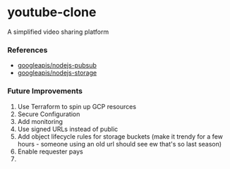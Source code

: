 # youtube-clone
A simplified video sharing platform

### References
- [googleapis/nodejs-pubsub](https://github.com/googleapis/nodejs-pubsub)
- [googleapis/nodejs-storage](https://github.com/googleapis/nodejs-storage)


### Future Improvements
1. Use Terraform to spin up GCP resources
2. Secure Configuration
3. Add monitoring
4. Use signed URLs instead of public 
5. Add object lifecycle rules for storage buckets (make it trendy for a few hours - someone using an old url should see ew that's so last season)
6. Enable requester pays
7. 